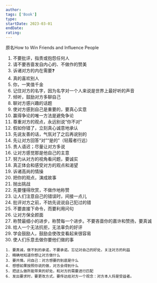 ```yaml
---
author: 
tags: ['Book']
type: 
startDate: 2023-03-01
endDate: 
rating: 
---
```

原名How to Win Friends and Influence People

1. 不要批评，指责或抱怨任何人 
2. 请不要吝啬发自内心的、不做作的赞美
3. 诉诸对方的内在需要❓
4. 真的喜欢别人
5. 你，一笑值千金
6. 记住对方的名字，因为名字对一个人来说是世界上最好听的声音
7. 倾听，鼓励对方多聊自己
8. 聊对方感兴趣的话题
9. 使对方感到自己是重要的，要真心实意
10. 赢得争论的唯一方法是避免争论 
11. 尊重对方的观点，永远别说“你不对”
12. 假如你错了，立刻真心诚意地承认
13. 先说友善的话，气氛对了之后再说别的
14. 先让对方回答“对”“是的”（轻履者行远）
15. 贵人语迟；尽量让对方多说
16. 让对方感觉那是他自己的主意
17. 努力从对方的视角看问题，要诚实
18. 真正体会和感受对方的观点和渴望
19. 诉诸高尚的情操
20. 把你的观点，演成故事
21. 抛出挑战
22. 先要懂得欣赏，不做作地称赞
23. 让人们注意自己的错误时，间接一点儿
24. 批评对方之前，不妨先说说自己犯过的错
25. 不要直接下命令，而要利用问句
26. 让对方保全颜面
27. 称赞最细小的进步，称赞每一个进步。不要吝啬你的嘉许和赞扬，要真诚
28. 给人一个无法抗拒，无法辜负的好评
29. 学会鼓励人，鼓励会使改变看起来很容易 
30. 使人们乐意去做你要他们做的事 



```ad-note 高产能的领袖，要牢记的原则
1. 要真诚，做不到的承诺，不要承诺。忘记对自己的好处，关注对方的利益
2. 精确地知道你想让对方做什么 
3. 要共情。问自己：对方想要的到底是什么 
4. 想想如果按照你说的做，对方会得到什么 
5. 把这么做所能带来的好处，和对方的需要进行匹配
6. 发出要求时，要更改方式，要传达给对方一个观念：对方本人将是受益者。
```